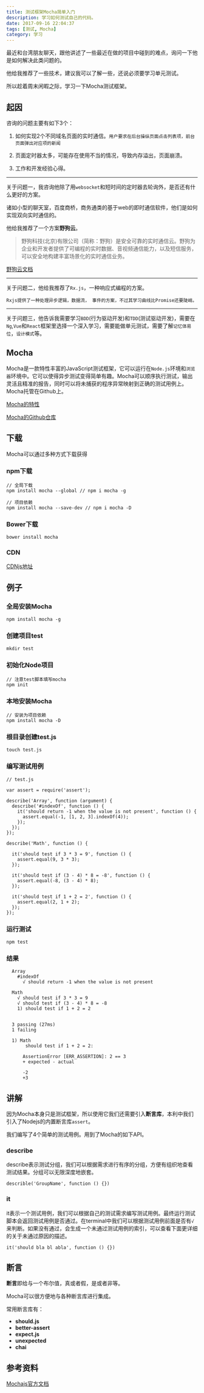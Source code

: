 ```yaml
---
title: 测试框架Mocha简单入门
description: 学习如何测试自己的代码。
date: 2017-09-16 22:04:37
tags: [测试, Mocha]
category: 学习
---
```


最近和台湾朋友聊天，跟他讲述了一些最近在做的项目中碰到的难点，询问一下他是如何解决此类问题的。

他给我推荐了一些技术，建议我可以了解一些，还说必须要学习单元测试。

所以趁着周末闲暇之际，学习一下Mocha测试框架。
<!-- more -->

## 起因

咨询的问题主要有如下3个：

1. 如何实现2个不同域名页面的实时通信。`用户要求在后台操纵页面点击列表项，前台页面弹出对应项的新闻`

2. 页面定时器太多，可能存在使用不当的情况，导致内存溢出，页面崩溃。

3. 工作和开发经验心得。

---

关于问题一，我咨询他除了用`websocket`和短时间的定时器去轮询外，是否还有什么更好的方案。

诸如小型的聊天室，百度商桥，商务通类的基于web的即时通信软件，他们是如何实现双向实时通信的。

他给我推荐了一个方案**野狗云**。

>野狗科技(北京)有限公司（简称：野狗）是安全可靠的实时通信云。野狗为企业和开发者提供了可编程的实时数据、音视频通信能力，以及短信服务，可以安全地构建丰富场景化的实时通信业务。

[野狗云文档](https://docs.wilddog.com/auth/Web/quickstart.html)

---

关于问题二，他给我推荐了`Rx.js`，一种响应式编程的方案。

`Rxjs提供了一种处理异步逻辑，数据流， 事件的方案，不过其学习曲线比Promise还要陡峭。`

---

关于问题三，他告诉我需要学习`BDD`(行为驱动开发)和`TDD`(测试驱动开发)，需要在`Ng`,`Vue`和`React`框架里选择一个深入学习，需要能做单元测试，需要了解`记忆体易位`，`设计模式`等。

## Mocha

Mocha是一款特性丰富的JavaScript测试框架，它可以运行在`Node.js`环境和`浏览器`环境中。它可以使得异步测试变得简单有趣。Mocha可以顺序执行测试，输出灵活且精准的报告，同时可以将未捕获的程序异常映射到正确的测试用例上。Mocha托管在Github上。

[Mocha的特性](https://mochajs.org/#features)

[Mocha的Github仓库](https://github.com/mochajs/mocha)


## 下载

Mocha可以通过多种方式下载获得

### npm下载

```
// 全局下载
npm install mocha --global // npm i mocha -g

// 项目依赖
npm install mocha --save-dev // npm i mocha -D
```

### Bower下载

```
bower install mocha
```

### CDN

[CDNjs地址](https://cdnjs.com/libraries/mocha)

## 例子


### 全局安装Mocha

```
npm install mocha -g
```

### 创建项目test

```
mkdir test
```

### 初始化Node项目

```
// 注意test脚本填写mocha
npm init
```

### 本地安装Mocha

```
// 安装为项目依赖
npm install mocha -D
```

### 根目录创建test.js

```
touch test.js
```

### 编写测试用例

```
// test.js

var assert = require('assert');

describe('Array', function (argument) {
  describe('#indexOf', function () {
    it('should return -1 when the value is not present', function () {
      assert.equal(-1, [1, 2, 3].indexOf(4));
    });
  });
});

describe('Math', function () {

  it('should test if 3 * 3 = 9', function () {
    assert.equal(9, 3 * 3);
  });

  it('should test if (3 - 4) * 8 = -8', function () {
    assert.equal(-8, (3 - 4) * 8);
  });

  it('should test if 1 + 2 = 2', function () {
    assert.equal(2, 1 + 2);
  });
});
```

### 运行测试

```
npm test
```

### 结果

```
  Array
    #indexOf
      √ should return -1 when the value is not present

  Math
    √ should test if 3 * 3 = 9
    √ should test if (3 - 4) * 8 = -8
    1) should test if 1 + 2 = 2


  3 passing (27ms)
  1 failing

  1) Math
       should test if 1 + 2 = 2:

      AssertionError [ERR_ASSERTION]: 2 == 3
      + expected - actual

      -2
      +3
```

## 讲解

因为Mocha本身只是测试框架，所以使用它我们还需要引入**断言库**，本利中我们引入了Nodejs的内置断言库`assert`。

我们编写了4个简单的测试用例。用到了Mocha的如下API。

### describe

describe表示测试分组，我们可以根据需求进行有序的分组，方便有组织地查看测试结果。分组可以无限深度地嵌套。

```
describle('GroupName', function () {})
```

### it

it表示一个测试用例，我们可以根据自己的测试需求编写测试用例。最终运行测试脚本会返回测试用例是否通过。在terminal中我们可以根据测试用例前面是否有`√`来判断。如果没有通过，会生成一个未通过测试用例的索引，可以查看下面更详细的关于未通过原因的描述。

```
it('should bla bl abla', function () {})
```


## 断言

**断言**即给与一个布尔值，真或者假，是或者非等。

Mocha可以很方便地与各种断言库进行集成。

常用断言库有：

- **should.js**
- **better-assert**
- **expect.js**
- **unexpected**
- **chai**

## 参考资料

[Mochajs官方文档](https://mochajs.org/)







